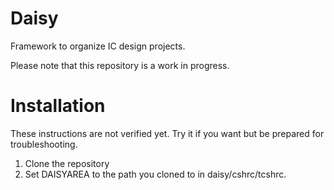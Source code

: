 Daisy
=====

Framework to organize IC design projects.

Please note that this repository is a work in progress.

# Installation
These instructions are not verified yet. Try it if you want but be
prepared for troubleshooting.

1. Clone the repository
2. Set DAISYAREA to the path you cloned to in daisy/cshrc/tcshrc.

